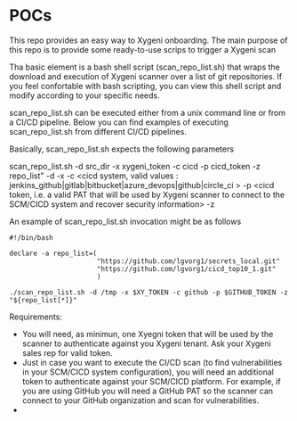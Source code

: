# POCs


This repo provides an easy way to Xygeni onboarding.
The main purpose of this repo is to provide some ready-to-use scrips to trigger a Xygeni scan

Tha basic element is a bash shell script (scan_repo_list.sh) that wraps the download and execution of Xygeni scanner over a list of git repositories.
If you feel confortable with bash scripting, you can view this shell script and modify according to your specific needs.


scan_repo_list.sh can be executed either from a unix command line or from a CI/CD pipeline.
Below you can find examples of executing scan_repo_list.sh from different CI/CD pipelines.

Basically, scan_repo_list.sh expects the following parameters

   scan_repo_list.sh -d src_dir -x xygeni_token -c cicd -p cicd_token -z repo_list"
        -d <directory path where the scanner will be downloaded> 
        -x <xygeni token>
        -c <cicd system, valid values : jenkins_github|gitlab|bitbucket|azure_devops|github|circle_ci >
        -p <cicd token, i.e. a valid PAT that will be used by Xygeni scanner to connect to the SCM/CICD system and recover security information>
        -z <arraylist of repos to scan>

An example of scan_repo_list.sh invocation might be as follows

    #!/bin/bash

    declare -a repo_list=(
                          "https://github.com/lgvorg1/secrets_local.git"
                          "https://github.com/lgvorg1/cicd_top10_1.git"
                          )
           
    ./scan_repo_list.sh -d /tmp -x $XY_TOKEN -c github -p $GITHUB_TOKEN -z "${repo_list[*]}"

Requirements:

* You will need, as minimun, one Xyegni token that will be used by the scanner to authenticate against you Xygeni tenant. Ask your Xygeni sales rep for valid token.
* Just in case you want to execute the CI/CD scan (to find vulnerabilities in your SCM/CICD system configuration), you will need an additional token to authenticate against your SCM/CICD platform. For example, if you are using GitHub you will need a GitHub PAT so the scanner can connect to your GitHub organization and scan for vulnerabilities.
* 